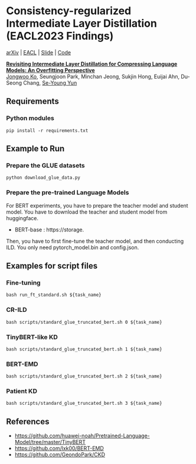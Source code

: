 # Consistency-regularized Intermediate Layer Distillation (EACL2023 Findings)
[arXiv](https://arxiv.org/abs/2302.01530) | [EACL](https://aclanthology.org/2023.findings-eacl.12/) | [Slide](https://www.slideshare.net/JongwooKo1/slidespdf-257169659) | [Code](https://github.com/jongwooko/CR-ILD)


[**Revisiting Intermediate Layer Distillation for Compressing Language Models: An Overfitting Perspective**](https://arxiv.org/abs/2302.01530)<br/>
[Jongwoo Ko](https://sites.google.com/view/jongwooko),
Seungjoon Park,
Minchan Jeong,
Sukjin Hong, 
Euijai Ahn, 
Du-Seong Chang,
[Se-Young Yun](https://fbsqkd.github.io)<br/>

## Requirements
### Python modules
```
pip install -r requirements.txt
```

## Example to Run
### Prepare the GLUE datasets
```
python download_glue_data.py
```

### Prepare the pre-trained Language Models
For BERT experiments, you have to prepare the teacher model and student model.
You have to download the teacher and student model from huggingface.
- BERT-base : https://storage.


Then, you have to first fine-tune the teacher model, and then conducting ILD.
You only need pytorch_model.bin and config.json.

## Examples for script files

### Fine-tuning
```
bash run_ft_standard.sh ${task_name}
```

### CR-ILD
```
bash scripts/standard_glue_truncated_bert.sh 0 ${task_name}
```

### TinyBERT-like KD
```
bash scripts/standard_glue_truncated_bert.sh 1 ${task_name}
```

### BERT-EMD
```
bash scripts/standard_glue_truncated_bert.sh 2 ${task_name}
```

### Patient KD
```
bash scripts/standard_glue_truncated_bert.sh 3 ${task_name}
```

## References
- https://github.com/huawei-noah/Pretrained-Language-Model/tree/master/TinyBERT
- https://github.com/lxk00/BERT-EMD
- https://github.com/GeondoPark/CKD
